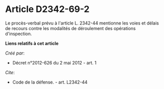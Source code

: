 # Article D2342-69-2

Le procès-verbal prévu à l'article L. 2342-44 mentionne les voies et délais de recours contre les modalités de déroulement
des opérations d'inspection.

**Liens relatifs à cet article**

_Créé par_:

  - Décret n°2012-626 du 2 mai 2012 - art. 1

_Cite_:

  - Code de la défense. - art. L2342-44
